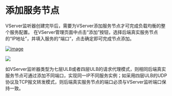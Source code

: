# 添加服务节点

VServer监听器创建完毕后，需要为VServer添加服务节点才可完成负载均衡的整个服务配置。 在VServer管理页面中点击“添加”按钮，选择后端真实服务节点的“IP地址”，并填入服务的“端口”，点击确定即可完成节点添加。

[![image](https://docs.ucloud.cn/_media/network/ulb/ulb7.png)](https://docs.ucloud.cn/_detail/network/ulb/ulb7.png?id=network%3Aulb%3Acommon)

[![](https://docs.ucloud.cn/_media/network/ulb/%E6%B7%BB%E5%8A%A0%E8%8A%82%E7%82%B9.png)](https://docs.ucloud.cn/_detail/network/ulb/%E6%B7%BB%E5%8A%A0%E8%8A%82%E7%82%B9.png?id=network%3Aulb%3Acommon)

如VServer监听器类型为七层ULB或者四层ULB的请求代理模式，则相同后端真实服务节点可通过添加不同端口，实现同一IP不同服务实例；如采用四层ULB的UDP协议及TCP报文转发模式，则后端真实服务节点的端口必须与VServer监听端口保持一致。  



